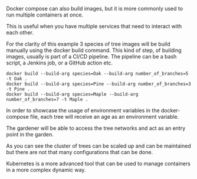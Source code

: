 Docker compose can also build images, but it is more commonly used to run multiple containers at once.

This is useful when you have multiple services that need to interact with each other.

For the clarity of this example 3 species of tree images will be build manually using the docker build command.
This kind of step, of building images, usually is part of a CI/CD pipeline. The pipeline can be a bash script, a Jenkins
job, or a GitHub action etc.

```
docker build --build-arg species=Oak --build-arg number_of_branches=5 -t Oak .
docker build --build-arg species=Pine --build-arg number_of_branches=3 -t Pine .
docker build --build-arg species=Maple --build-arg number_of_branches=7 -t Maple .
```

In order to showcase the usage of environment variables in the docker-compose file, each tree will receive an age as an
environment variable.

The gardener will be able to access the tree networks and act as an entry point in the garden.

As you can see the cluster of trees can be scaled up and can be maintained but there are not that many configurations
that can be done.

Kubernetes is a more advanced tool that can be used to manage containers in a more complex dynamic way.
